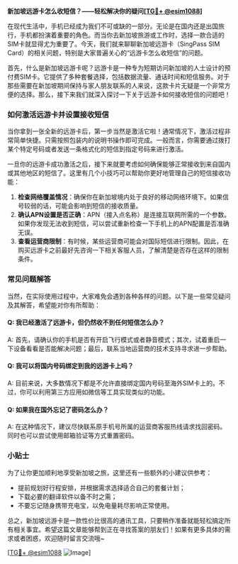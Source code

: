 **新加坡远游卡怎么收短信？——轻松解决你的疑问[[TG💪+ @esim1088](https://t.me/s/esim1088)]**

在现代生活中，手机已经成为我们不可或缺的一部分。无论是在国内还是出国旅行，手机都扮演着重要的角色。而当你去新加坡旅游或工作时，选择一款合适的SIM卡就显得尤为重要了。今天，我们就来聊聊新加坡远游卡（SingPass SIM Card）的相关问题，特别是大家普遍关心的“远游卡怎么收短信”的问题。

首先，什么是新加坡远游卡呢？远游卡是一种专为短期访问新加坡的人士设计的预付费SIM卡。它提供了多种套餐选择，包括数据流量、通话时间和短信服务。对于那些需要在新加坡期间保持与家人朋友联系的人来说，这款卡片无疑是一个非常方便的选择。那么，接下来我们就深入探讨一下关于远游卡如何接收短信的问题吧！

### 如何激活远游卡并设置接收短信

当你拿到一张全新的远游卡后，第一步当然是激活它啦！通常情况下，激活过程非常简单快捷。只需按照包装内的说明书操作即可完成。一般而言，你需要通过拨打某个特定号码或者发送一条格式化的短信到指定号码来进行激活。

一旦你的远游卡成功激活之后，接下来就要考虑如何确保能够正常接收到来自国内或其他地区的短信了。这里有几个小技巧可以帮助你更好地管理自己的短信接收功能：

1. **检查网络覆盖情况**：确保你在新加坡境内处于良好的移动网络环境下。如果信号较弱的话，可能会影响到短信的接收质量。
2. **确认APN设置是否正确**：APN（接入点名称）是连接互联网所需的一个参数。如果你发现无法收到短信，可以尝试重新检查一下手机上的APN配置是否准确无误。
3. **查看运营商限制**：有时候，某些运营商可能会对国际短信进行限制。因此，在购买远游卡之前最好先咨询一下相关客服人员，了解清楚是否存在这样的限制条件。

### 常见问题解答

当然，在实际使用过程中，大家难免会遇到各种各样的问题。以下是一些常见疑问及其解答，希望能对你有所帮助：

#### Q: 我已经激活了远游卡，但仍然收不到任何短信怎么办？
A: 首先，请确认你的手机是否有开启飞行模式或者静音模式；其次，试着重启一下设备看看是否能解决问题；最后，联系当地运营商的技术支持寻求进一步帮助。

#### Q: 我可以将国内号码绑定到我的远游卡上吗？
A: 目前来说，大多数情况下都是不允许直接绑定国内号码至海外SIM卡上的。不过，你可以利用第三方应用如微信等工具实现类似的功能。

#### Q: 如果我在国外忘记了密码怎么办？
A: 在这种情况下，建议尽快联系原手机号所属的运营商客服热线请求找回密码。同时也可以尝试使用邮箱验证等方式重置密码。

### 小贴士

为了让你更加顺利地享受新加坡之旅，这里还有一些额外的小建议供参考：

- 提前规划好行程安排，并根据需求选择适合自己的套餐计划；
- 下载必要的翻译软件以备不时之需；
- 不要忘记随身携带充电宝，以免电量耗尽影响正常使用。

总之，新加坡远游卡是一款性价比很高的通讯工具，只要稍作准备就能轻松搞定所有相关事宜。希望这篇文章能够帮到正在寻找答案的朋友们！如果有更多具体的需求或者困惑，欢迎随时留言交流哦~

[[TG💪+ @esim1088](https://t.me/s/esim1088) ![Image](https://i.postimg.cc/4NQfJmqS/Snipaste-2025-05-13-00-14-12.png)]